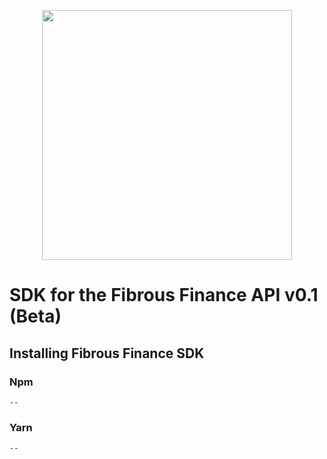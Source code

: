 
<p align="center">
  <a href="https://paraswap.io">
    <img src="https://github.com/Fibrous-Finance/fibrous-landing-v2/blob/main/src/assets/fibrous-logo.png" width="400px" >
  </a>
</p>

# SDK for the Fibrous Finance API v0.1 (Beta)

## Installing Fibrous Finance SDK
### Npm

```
--
```

### Yarn

```
--
```